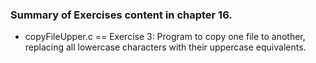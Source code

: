 ### Summary of Exercises content in chapter 16.

* copyFileUpper.c == Exercise 3: Program to copy one file to another,
replacing all lowercase characters with their uppercase equivalents.
